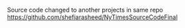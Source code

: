 Source code changed to another projects in same repo
https://github.com/shefiarasheed/NyTimesSourceCodeFinal
